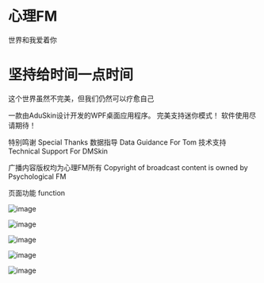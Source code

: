# 心理FM
世界和我爱着你

# 坚持给时间一点时间
这个世界虽然不完美，但我们仍然可以疗愈自己

一款由AduSkin设计开发的WPF桌面应用程序。
完美支持迷你模式！
软件使用尽请期待！

特别鸣谢
Special Thanks
数据指导
Data Guidance For Tom
技术支持
Technical Support For DMSkin

广播内容版权均为心理FM所有
Copyright of broadcast content is owned by Psychological FM

页面功能
function

![image](https://github.com/Hero3821/Shadow-FM/blob/master/ScreenShot/Shadow%20(1).png)

![image](https://github.com/Hero3821/Shadow-FM/blob/master/ScreenShot/Shadow%20(2).png)

![image](https://github.com/Hero3821/Shadow-FM/blob/master/ScreenShot/Shadow%20(3).png)

![image](https://github.com/Hero3821/Shadow-FM/blob/master/ScreenShot/Shadow%20(4).png)

![image](https://github.com/Hero3821/Shadow-FM/blob/master/ScreenShot/Shadow%20(5).png)

